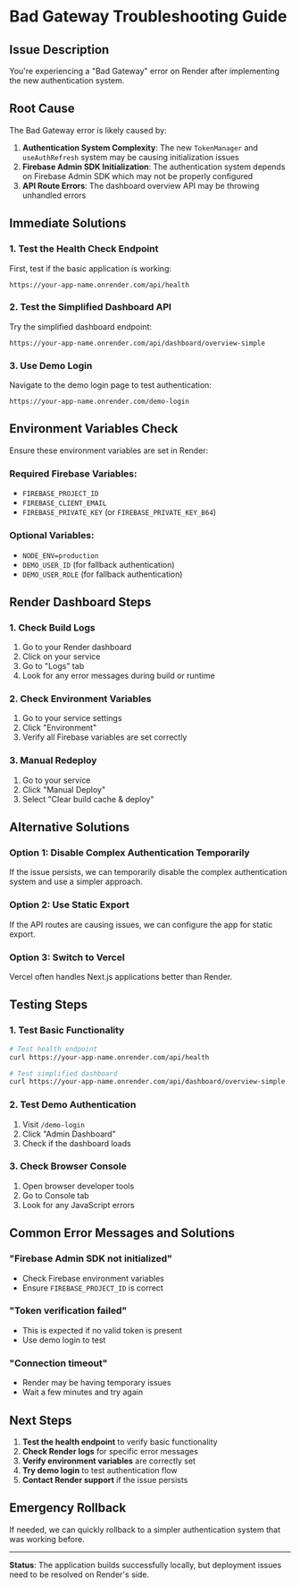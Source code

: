 # Bad Gateway Troubleshooting Guide

## Issue Description
You're experiencing a "Bad Gateway" error on Render after implementing the new authentication system.

## Root Cause
The Bad Gateway error is likely caused by:
1. **Authentication System Complexity**: The new `TokenManager` and `useAuthRefresh` system may be causing initialization issues
2. **Firebase Admin SDK Initialization**: The authentication system depends on Firebase Admin SDK which may not be properly configured
3. **API Route Errors**: The dashboard overview API may be throwing unhandled errors

## Immediate Solutions

### 1. Test the Health Check Endpoint
First, test if the basic application is working:
```
https://your-app-name.onrender.com/api/health
```

### 2. Test the Simplified Dashboard API
Try the simplified dashboard endpoint:
```
https://your-app-name.onrender.com/api/dashboard/overview-simple
```

### 3. Use Demo Login
Navigate to the demo login page to test authentication:
```
https://your-app-name.onrender.com/demo-login
```

## Environment Variables Check
Ensure these environment variables are set in Render:

### Required Firebase Variables:
- `FIREBASE_PROJECT_ID`
- `FIREBASE_CLIENT_EMAIL`
- `FIREBASE_PRIVATE_KEY` (or `FIREBASE_PRIVATE_KEY_B64`)

### Optional Variables:
- `NODE_ENV=production`
- `DEMO_USER_ID` (for fallback authentication)
- `DEMO_USER_ROLE` (for fallback authentication)

## Render Dashboard Steps

### 1. Check Build Logs
1. Go to your Render dashboard
2. Click on your service
3. Go to "Logs" tab
4. Look for any error messages during build or runtime

### 2. Check Environment Variables
1. Go to your service settings
2. Click "Environment"
3. Verify all Firebase variables are set correctly

### 3. Manual Redeploy
1. Go to your service
2. Click "Manual Deploy"
3. Select "Clear build cache & deploy"

## Alternative Solutions

### Option 1: Disable Complex Authentication Temporarily
If the issue persists, we can temporarily disable the complex authentication system and use a simpler approach.

### Option 2: Use Static Export
If the API routes are causing issues, we can configure the app for static export.

### Option 3: Switch to Vercel
Vercel often handles Next.js applications better than Render.

## Testing Steps

### 1. Test Basic Functionality
```bash
# Test health endpoint
curl https://your-app-name.onrender.com/api/health

# Test simplified dashboard
curl https://your-app-name.onrender.com/api/dashboard/overview-simple
```

### 2. Test Demo Authentication
1. Visit `/demo-login`
2. Click "Admin Dashboard"
3. Check if the dashboard loads

### 3. Check Browser Console
1. Open browser developer tools
2. Go to Console tab
3. Look for any JavaScript errors

## Common Error Messages and Solutions

### "Firebase Admin SDK not initialized"
- Check Firebase environment variables
- Ensure `FIREBASE_PROJECT_ID` is correct

### "Token verification failed"
- This is expected if no valid token is present
- Use demo login to test

### "Connection timeout"
- Render may be having temporary issues
- Wait a few minutes and try again

## Next Steps

1. **Test the health endpoint** to verify basic functionality
2. **Check Render logs** for specific error messages
3. **Verify environment variables** are correctly set
4. **Try demo login** to test authentication flow
5. **Contact Render support** if the issue persists

## Emergency Rollback
If needed, we can quickly rollback to a simpler authentication system that was working before.

---

**Status**: The application builds successfully locally, but deployment issues need to be resolved on Render's side.
